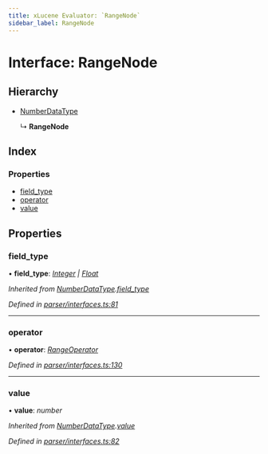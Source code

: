 ```yaml
---
title: xLucene Evaluator: `RangeNode`
sidebar_label: RangeNode
---
```


# Interface: RangeNode

## Hierarchy

* [NumberDataType](numberdatatype.md)

  ↳ **RangeNode**

## Index

### Properties

* [field_type](rangenode.md#field_type)
* [operator](rangenode.md#operator)
* [value](rangenode.md#value)

## Properties

###  field_type

• **field_type**: *[Integer](../enums/fieldtype.md#integer) | [Float](../enums/fieldtype.md#float)*

*Inherited from [NumberDataType](numberdatatype.md).[field_type](numberdatatype.md#field_type)*

*Defined in [parser/interfaces.ts:81](https://github.com/terascope/teraslice/blob/d8feecc03/packages/xlucene-evaluator/src/parser/interfaces.ts#L81)*

___

###  operator

• **operator**: *[RangeOperator](../overview.md#rangeoperator)*

*Defined in [parser/interfaces.ts:130](https://github.com/terascope/teraslice/blob/d8feecc03/packages/xlucene-evaluator/src/parser/interfaces.ts#L130)*

___

###  value

• **value**: *number*

*Inherited from [NumberDataType](numberdatatype.md).[value](numberdatatype.md#value)*

*Defined in [parser/interfaces.ts:82](https://github.com/terascope/teraslice/blob/d8feecc03/packages/xlucene-evaluator/src/parser/interfaces.ts#L82)*
